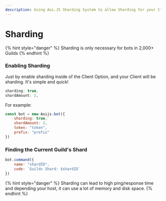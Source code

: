 ```yaml
---
description: Using Aoi.JS Sharding System to allow Sharding for your Client.
---
```


# Sharding



{% hint style="danger" %}
Sharding is only necessary for bots in 2,000+ Guilds
{% endhint %}

### Enabling Sharding

Just by enable sharding inside of the Client Option, and your Client will be sharding. It's simple and quick!

```javascript
sharding: true,
shardAmount: 2,
```

For example:

```javascript
const bot = new Aoijs.bot({
    sharding: true,
    shardAmount: 2,
    token: "token",
    prefix: "prefix"
})
```

### Finding the Current Guild's Shard

```javascript
bot.command({
    name: "shardID",
    code: `Guilds Shard: $shardID`
})
```

{% hint style="danger" %}
Sharding can lead to high ping/response time and depending your host, it can use a lot of memory and disk space.
{% endhint %}

